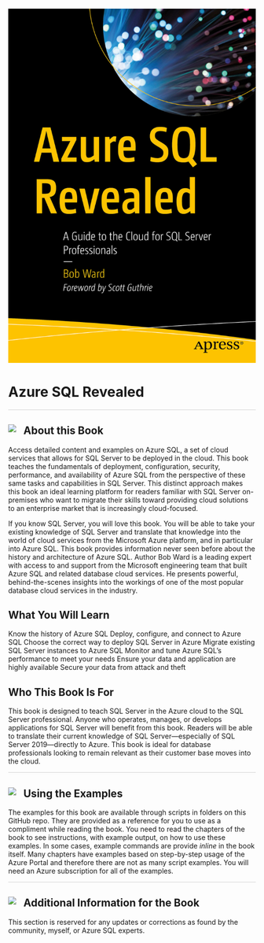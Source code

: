 
![Book Graphic](./graphics/azuresqlbookimage.jpg)

# Azure SQL Revealed

<p style="border-bottom: 1px solid lightgrey;"></p>

<h2><img style="float: left; margin: 0px 15px 15px 0px;" src="https://github.com/microsoft/sqlworkshops/blob/master/graphics/textbubble.png?raw=true"><b>     About this Book</b></h2>

Access detailed content and examples on Azure SQL, a set of cloud services that allows for SQL Server to be deployed in the cloud. This book teaches the fundamentals of deployment, configuration, security, performance, and availability of Azure SQL from the perspective of these same tasks and capabilities in SQL Server. This distinct approach makes this book an ideal learning platform for readers familiar with SQL Server on-premises who want to migrate their skills toward providing cloud solutions to an enterprise market that is increasingly cloud-focused.

If you know SQL Server, you will love this book. You will be able to take your existing knowledge of SQL Server and translate that knowledge into the world of cloud services from the Microsoft Azure platform, and in particular into Azure SQL. This book provides information never seen before about the history and architecture of Azure SQL. Author Bob Ward is a leading expert with access to and support from the Microsoft engineering team that built Azure SQL and related database cloud services. He presents powerful, behind-the-scenes insights into the workings of one of the most popular database cloud services in the industry.

## What You Will Learn

Know the history of Azure SQL
Deploy, configure, and connect to Azure SQL
Choose the correct way to deploy SQL Server in Azure
Migrate existing SQL Server instances to Azure SQL
Monitor and tune Azure SQL’s performance to meet your needs
Ensure your data and application are highly available
Secure your data from attack and theft

## Who This Book Is For

This book is designed to teach SQL Server in the Azure cloud to the SQL Server professional. Anyone who operates, manages, or develops applications for SQL Server will benefit from this book. Readers will be able to translate their current knowledge of SQL Server—especially of SQL Server 2019—directly to Azure. This book is ideal for database professionals looking to remain relevant as their customer base moves into the cloud.   

<p style="border-bottom: 1px solid lightgrey;"></p>

<h2><img style="float: left; margin: 0px 15px 15px 0px;" src="https://github.com/microsoft/sqlworkshops/blob/master/graphics/checkmark.png?raw=true"><b>     Using the Examples</b></h2>

The examples for this book are available through scripts in folders on this GitHub repo. They are provided as a reference for you to use as a compliment while reading the book. You need to read the chapters of the book to see instructions, with example output, on how to use these examples. In some cases, example commands are provide *inline* in the book itself. Many chapters have examples based on step-by-step usage of the Azure Portal and therefore there are not as many script examples. You will need an Azure subscription for all of the examples.

<p style="border-bottom: 1px solid lightgrey;"></p>

<h2><img style="float: left; margin: 0px 15px 15px 0px;" src="https://github.com/microsoft/sqlworkshops/blob/master/graphics/listcheck.png?raw=true"><b>     Additional Information for the Book</b></h2>

This section is reserved for any updates or corrections as found by the community, myself, or Azure SQL experts.